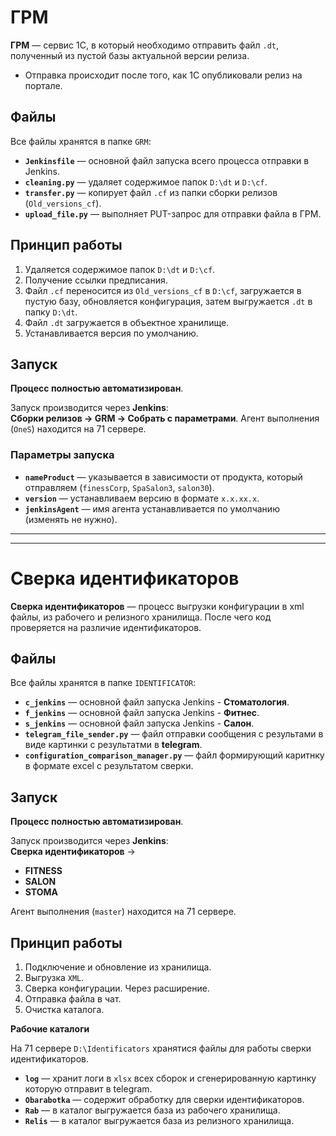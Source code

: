 # ГРМ

**ГРМ** — сервис 1С, в который необходимо отправить файл `.dt`, полученный из пустой базы актуальной версии релиза.

- Отправка происходит после того, как 1С опубликовали релиз на портале.

## Файлы

Все файлы хранятся в папке `GRM`:

- **`Jenkinsfile`** — основной файл запуска всего процесса отправки в Jenkins.
- **`cleaning.py`** — удаляет содержимое папок `D:\dt` и `D:\cf`.
- **`transfer.py`** — копирует файл `.cf` из папки сборки релизов (`Old_versions_cf`).
- **`upload_file.py`** — выполняет PUT-запрос для отправки файла в ГРМ.

## Принцип работы

1. Удаляется содержимое папок `D:\dt` и `D:\cf`.
2. Получение ссылки предписания.
3. Файл `.cf` переносится из `Old_versions_cf` в `D:\cf`, загружается в пустую базу, обновляется конфигурация, затем выгружается `.dt` в папку `D:\dt`.
4. Файл `.dt` загружается в объектное хранилище.
5. Устанавливается версия по умолчанию.

## Запуск

**Процесс полностью автоматизирован**.

Запуск производится через **Jenkins**:  
**Сборки релизов → GRM → Собрать с параметрами**.
Агент выполнения (`OneS`) находится на 71 сервере.  

### Параметры запуска

- **`nameProduct`** — указывается в зависимости от продукта, который отправляем (`finessCorp`, `SpaSalon3`, `salon30`).
- **`version`** — устанавливаем версию в формате `x.x.xx.x`.
- **`jenkinsAgent`** — имя агента устанавливается по умолчанию (изменять не нужно).

---
---
# Сверка идентификаторов

**Сверка идентификаторов** — процесс выгрузки конфигурации в xml файлы, из рабочего и релизного хранилища.
После чего код проверяется на различие идентификаторов.

## Файлы

Все файлы хранятся в папке `IDENTIFICATOR`:

- **`c_jenkins`** — основной файл запуска Jenkins - **Стоматология**.
- **`f_jenkins`** — основной файл запуска Jenkins - **Фитнес**.
- **`s_jenkins`** — основной файл запуска Jenkins - **Салон**.
- **`telegram_file_sender.py`** — файл отправки сообщения с результами в виде картинки с результатми в **telegram**.
- **`configuration_comparison_manager.py`** — файл формирующий каритнку в формате excel с результатом сверки.

## Запуск

**Процесс полностью автоматизирован**.

Запуск производится через **Jenkins**:  
**Сверка идентификаторов** →

- **FITNESS**
- **SALON**
- **STOMA**

Агент выполнения (`master`) находится на 71 сервере.  

## Принцип работы

1. Подключение и обновление из хранилища.
2. Выгрузка `XML`.
3. Сверка конфигурации. Через расширение.
4. Отправка файла в чат.
5. Очистка каталога.

**Рабочие каталоги**

На 71 сервере `D:\Identificators` хранятися файлы для работы сверки идентификаторов.

- **`log`** — хранит логи в `xlsx` всех сборок и сгенерированную картинку которую отправит в telegram.
- **`Obarabotka`** — содержит обработку для сверки идентификаторов.
- **`Rab`** — в каталог выгружается база из рабочего хранилища.
- **`Relis`** — в каталог выгружается база из релизного хранилища.

